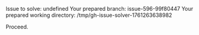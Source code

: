 Issue to solve: undefined
Your prepared branch: issue-596-99f80447
Your prepared working directory: /tmp/gh-issue-solver-1761263638982

Proceed.